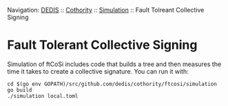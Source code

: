 Navigation: [DEDIS](https://github.com/dedis/doc/tree/master/README.md) ::
[Cothority](../../README.md) ::
[Simulation](../../doc/Simulation.md) ::
Fault Tolreant Collective Signing

# Fault Tolerant Collective Signing

Simulation of ftCoSi includes code that builds a tree and then measures the time
it takes to create a collective signature. You can run it with:

```
cd $(go env GOPATH)/src/github.com/dedis/cothority/ftcosi/simulation
go build
./simulation local.toml
```
